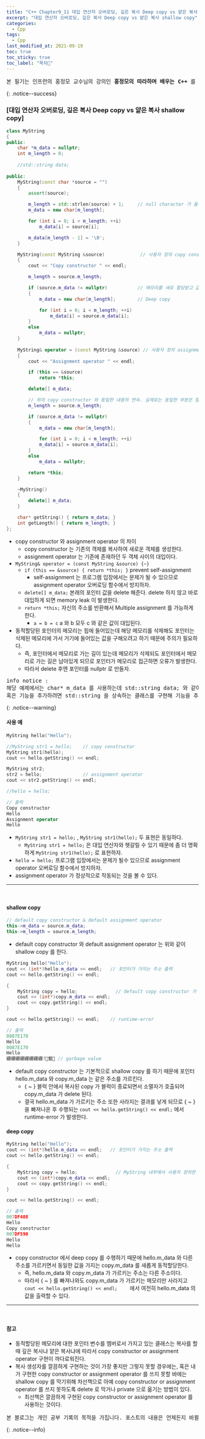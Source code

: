 ```yaml
---
title: "C++ Chapter9_11 대입 연산자 오버로딩, 깊은 복사 Deep copy vs 얕은 복사 shallow copy" 
excerpt: "대입 연산자 오버로딩, 깊은 복사 Deep copy vs 얕은 복사 shallow copy"
categories:
  - Cpp
tags:
  - Cpp
last_modified_at: 2021-09-19
toc: true
toc_sticky: true
toc_label: "목차👀"
---
```


<pre>본 필기는 인프런의 홍정모 교수님의 강의인 <b>홍정모의 따라하며 배우는 C++</b> 를 듣고 작성합니다.</pre>{: .notice--success}

### [대입 연산자 오버로딩, 깊은 복사 Deep copy vs 얕은 복사 shallow copy]
```cpp
class MyString
{
public:
    char *m_data = nullptr;
    int m_length = 0;
	
    //std::string data;	
						
public:
    MyString(const char *source = "") 
    {
        assert(source);

        m_length = std::strlen(source) + 1;     // null character 가 들어갈 공간 추가
        m_data = new char[m_length];

        for (int i = 0; i < m_length; ++i)
            m_data[i] = source[i];

        m_data[m_length - 1] = '\0';
    }

    MyString(const MyString &source)             // 사용자 정의 copy constructor
    {
        cout << "Copy constructor " << endl;

        m_length = source.m_length;

        if (source.m_data != nullptr)           // 메모리를 새로 할당받고 값들을 다시 복사한다.
        {
            m_data = new char[m_length];        // Deep copy

            for (int i = 0; i < m_length; ++i)
                m_data[i] = source.m_data[i];
        }
        else
            m_data = nullptr;
    }
    
    MyString& operator = (const MyString &source) // 사용자 정의 assignment operator
    {
        cout << "Assignment operator " << endl;

        if (this == &source)	
            return *this;

        delete[] m_data;		

        // 위의 copy constructor 와 동일한 내용의 연속. 실제로는 동일한 부분은 함수로 분리해서 사용하자.
        m_length = source.m_length;	

        if (source.m_data != nullptr)
        {
            m_data = new char[m_length];

            for (int i = 0; i < m_length; ++i)
            m_data[i] = source.m_data[i];
        }
        else
            m_data = nullptr;

        return *this;
    }

    ~MyString()
    {
        delete[] m_data;
    }

    char* getString() { return m_data; }
    int getLength() { return m_length; }
};
```
* copy constructor 와 assignment operator 의 차이
    * copy constructor 는 기존의 객체를 복사하여 새로운 객체를 생성한다.
    * assignment operator 는 기존에 존재하던 두 객체 사이의 대입이다.
* `MyString& operator = (const MyString &source) {~}`
    * `if (this == &source) { return *this; }`	prevent self-assignment
        * self-assignment 는 프로그램 입장에서는 문제가 될 수 있으므로 assignment operator 오버로딩 함수에서 방지하자. 
    * `delete[] m_data;` 본래의 포인터 값을 delete 해준다. delete 하지 않고 바로 대입하게 되면 memory leak 이 발생한다.
    * `return *this;` 자신의 주소를 반환해서 Multiple assignment 를 가능하게 한다.
        * `a = b = c` a 와 b 모두 c 와 같은 값이 대입된다.
* 동적할당된 포인터의 메모리는 힙에 들어있는데 해당 메모리를 삭제해도 포인터는 삭제된 메모리에 가서 거기에 들어있는 값을 구해오려고 하기 때문에 주의가 필요하다.
    * 즉, 포인터에서 메모리로 가는 길이 있는데 메모리가 삭제되도 포인터에서 메모리로 가는 길은 남아있게 되므로 포인터가 메모리로 접근하면 오류가 발생한다.
    * 따라서 delete 후엔 포인터를 nullptr 로 만들자.

<pre>info notice :
해당 예제에서는 char* m_data 를 사용하는데 std::string data; 와 같이 깔끔하게 구현된 std::string 을 사용하면 편하다. 
혹은 기능을 추가하려면 std::string 을 상속하는 클래스를 구현해 기능을 추가해서 사용할 수 있다.</pre>{: .notice--warning}

#### 사용 예
```cpp
MyString hello("Hello");

//MyString str1 = hello;    // copy constructor
MyString str1(hello);	    
cout << hello.getString() << endl;

MyString str2;
str2 = hello;               // assignment operator
cout << str2.getString() << endl;

//hello = hello;	

// 출력
Copy constructor
Hello
Assignment operator
Hello
```
* `MyString str1 = hello;` , `MyString str1(hello);` 두 표현은 동일하다.
    * `MyString str1 = hello;` 은 대입 연산자와 헷갈릴 수 있기 때문에 좀 더 명확하게 `MyString str1(hello);` 로 표현하자.
* `hello = hello;` 프로그램 입장에서는 문제가 될수 있으므로 assignment operator 오버로딩 함수에서 방지하자.
* assignment operator 가 정상적으로 작동되는 것을 볼 수 있다.

___
<br>

#### shallow copy
```cpp
// default copy constructor & default assignment operator
this->m_data = source.m_data;
this->m_length = source.m_length;
```
* default copy constructor 와 default assignment operator 는 위와 같이 shallow copy 를 한다.

```cpp
MyString hello("Hello");
cout << (int*)hello.m_data << endl;   // 포인터가 가지는 주소 출력
cout << hello.getString() << endl;

{
    MyString copy = hello;              // default copy constructor 가 호출된다고 가정.
    cout << (int*)copy.m_data << endl;
    cout << copy.getString() << endl;
}

cout << hello.getString() << endl;    // runtime-error 

// 출력
0087E170
Hello
0087E170
Hello
硼硼硼硼硼硼硼硼?뤯 // garbage value
```
* default copy constructor 는 기본적으로 shallow copy 를 하기 때문에 포인터 hello.m_data 와 copy.m_data 는 같은 주소를 가르킨다.
  * { ~ } 블럭 안에서 복사된 copy 가 블럭이 종료되면서 소멸자가 호출되어 copy.m_data 가 delete 된다.
  * 결국 hello.m_data 가 가르키는 주소 또한 사라지는 결과를 낳게 되므로 { ~ } 을 빠져나온 후 수행되는 `cout << hello.getString() << endl;` 에서 runtime-error 가 발생한다.

#### deep copy
```cpp
MyString hello("Hello");
cout << (int*)hello.m_data << endl;   // 포인터가 가지는 주소 출력
cout << hello.getString() << endl;

{
    MyString copy = hello;              // MyString 내부에서 사용자 정의한 copy constructor
    cout << (int*)copy.m_data << endl;
    cout << copy.getString() << endl;
}

cout << hello.getString() << endl;	

// 출력
007DF408
Hello
Copy constructor
007DF590
Hello
Hello
```
* copy constructor 에서 deep copy 를 수행하기 때문에 hello.m_data 와 다른 주소를 가르키면서 동일한 값을 가지는 copy.m_data 를 새롭게 동적할당한다.
    * 즉, hello.m_data 와 copy.m_data 가 가르키는 주소는 다른 주소이다.
    * 따라서 { ~ } 를 빠져나와도 copy.m_data 가 가르키는 메모리만 사라지고 `cout << hello.getString() << endl;	` 에서 여전히 hello.m_data 의 값을 출력할 수 있다.

___
<br>

#### 참고
* 동적할당된 메모리에 대한 포인터 변수를 멤버로서 가지고 있는 클래스는 복사를 할 때 
깊은 복사냐 얕은 복사냐에 따라서 copy constructor or assignment operator 구현이 까다로워진다.
* 복사 생성자를 깔끔하게 구현하는 것이 가장 좋지만 그렇지 못할 경우에는, 혹은 내가 구현한 copy constructor  or assignment operator 를 쓰지 못할 바에는 shallow copy 를 막기위해 차선책으로 아예 copy constructor  or assignment operator 를 쓰지 못하도록 delete 로 막거나 private 으로 옮기는 방법이 있다.  
    * 최선책은 깔끔하게 구현된 copy constructor or assignment operator 를 사용하는 것이다.

<pre>본 블로그는 개인 공부 기록의 목적을 가집니다. 포스트의 내용은 언제든지 바뀔 수 있습니다.</pre>{: .notice--info}